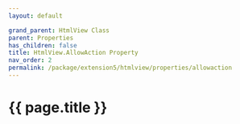 ```yaml
---
layout: default

grand_parent: HtmlView Class
parent: Properties
has_children: false
title: HtmlView.AllowAction Property
nav_order: 2
permalink: /package/extension5/htmlview/properties/allowaction
---
```

# {{ page.title }}
